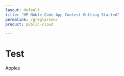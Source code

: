 ```yaml
---
layout: default
title: "HP Noble Code App Contest Getting Started"
permalink: /greglarsen/
product: public-cloud

---
```

<!--UNDER REVISION-->
# Test

Apples
